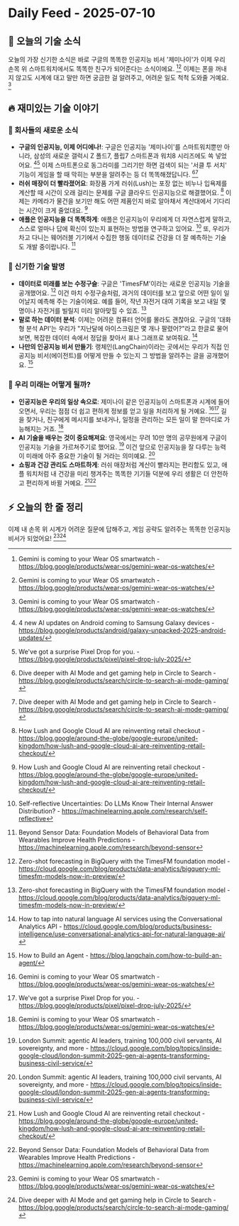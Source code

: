 # Daily Feed - 2025-07-10

## 🌅 오늘의 기술 소식

오늘의 가장 신기한 소식은 바로 구글의 똑똑한 인공지능 비서 '제미나이'가 이제 우리 손목 위 스마트워치에서도 똑똑한 친구가 되어준다는 소식이에요. [^1][^2] 이제는 폰을 꺼내지 않고도 시계에 대고 말만 하면 궁금한 걸 알려주고, 어려운 일도 척척 도와줄 거예요. [^1]

## 🔥 재미있는 기술 이야기

### 📱 회사들의 새로운 소식

- **구글의 인공지능, 이제 어디에나!**: 구글은 인공지능 '제미나이'를 스마트워치뿐만 아니라, 삼성의 새로운 갤럭시 Z 폴드7, 플립7 스마트폰과 워치8 시리즈에도 쏙 넣었어요. [^3][^4] 이제 스마트폰으로 동그라미를 그리기만 하면 검색이 되는 '서클 투 서치' 기능이 게임을 할 때 막히는 부분을 알려주는 등 더 똑똑해졌답니다. [^5][^6]
- **러쉬 매장이 더 빨라졌어요**: 화장품 가게 러쉬(Lush)는 포장 없는 비누나 입욕제를 계산할 때 시간이 오래 걸리는 문제를 구글 클라우드 인공지능으로 해결했어요. [^7] 이제는 카메라가 물건을 보기만 해도 어떤 제품인지 바로 알아채서 계산대에서 기다리는 시간이 크게 줄었대요. [^7]
- **애플은 인공지능을 더 똑똑하게**: 애플은 인공지능이 우리에게 더 자연스럽게 말하고, 스스로 얼마나 답에 확신이 있는지 표현하는 방법을 연구하고 있어요. [^8] 또, 우리가 차고 다니는 웨어러블 기기에서 수집한 행동 데이터로 건강을 더 잘 예측하는 기술도 개발 중이랍니다. [^9]

### 🚀 신기한 기술 발명

- **데이터로 미래를 보는 수정구슬**: 구글은 'TimesFM'이라는 새로운 인공지능 기술을 공개했어요. [^10] 이건 마치 수정구슬처럼, 과거의 데이터를 보고 앞으로 어떤 일이 일어날지 예측해 주는 기술이에요. 예를 들어, 작년 자전거 대여 기록을 보고 내일 몇 명이나 자전거를 빌릴지 미리 알아맞힐 수 있죠. [^10]
- **말로 하는 데이터 분석**: 이제는 어려운 컴퓨터 언어를 몰라도 괜찮아요. 구글의 '대화형 분석 API'는 우리가 "지난달에 아이스크림은 몇 개나 팔렸어?"라고 한글로 물어보면, 복잡한 데이터 속에서 정답을 찾아서 표나 그래프로 보여줘요. [^11]
- **나만의 인공지능 비서 만들기**: 랭체인(LangChain)이라는 곳에서는 우리가 직접 인공지능 비서(에이전트)를 어떻게 만들 수 있는지 그 방법을 알려주는 글을 공개했어요. [^12]

### 💼 우리 미래는 어떻게 될까?

- **인공지능은 우리의 일상 속으로**: 제미나이 같은 인공지능이 스마트폰과 시계에 들어오면서, 우리는 점점 더 쉽고 편하게 정보를 얻고 일을 처리하게 될 거예요. [^1][^4] 길을 찾거나, 친구에게 메시지를 보내거나, 일정을 관리하는 모든 일이 말 한마디로 가능해지는 거죠. [^1]
- **AI 기술을 배우는 것이 중요해져요**: 영국에서는 무려 10만 명의 공무원에게 구글이 인공지능 기술을 가르쳐주기로 했어요. [^13] 이건 앞으로 인공지능을 잘 다루는 능력이 미래에 아주 중요한 기술이 될 거라는 의미예요. [^13]
- **쇼핑과 건강 관리도 스마트하게**: 러쉬 매장처럼 계산이 빨라지는 편리함도 있고, 애플 워치처럼 내 건강을 미리 챙겨주는 똑똑한 기기들 덕분에 우리 생활은 더 안전하고 편리하게 바뀔 거예요. [^7][^9]

## ⚡ 오늘의 한 줄 정리

이제 내 손목 위 시계가 어려운 질문에 답해주고, 게임 공략도 알려주는 똑똑한 인공지능 비서가 되었어요! [^1][^5]

[^1]: Gemini is coming to your Wear OS smartwatch - https://blog.google/products/wear-os/gemini-wear-os-watches/
[^2]: Gemini is coming to your Wear OS smartwatch - https://blog.google/products/wear-os/gemini-wear-os-watches/
[^3]: 4 new AI updates on Android coming to Samsung Galaxy devices - https://blog.google/products/android/galaxy-unpacked-2025-android-updates/
[^4]: We've got a surprise Pixel Drop for you. - https://blog.google/products/pixel/pixel-drop-july-2025/
[^5]: Dive deeper with AI Mode and get gaming help in Circle to Search - https://blog.google/products/search/circle-to-search-ai-mode-gaming/
[^6]: Dive deeper with AI Mode and get gaming help in Circle to Search - https://blog.google/products/search/circle-to-search-ai-mode-gaming/
[^7]: How Lush and Google Cloud AI are reinventing retail checkout - https://blog.google/around-the-globe/google-europe/united-kingdom/how-lush-and-google-cloud-ai-are-reinventing-retail-checkout/
[^8]: Self-reflective Uncertainties: Do LLMs Know Their Internal Answer Distribution? - https://machinelearning.apple.com/research/self-reflective
[^9]: Beyond Sensor Data: Foundation Models of Behavioral Data from Wearables Improve Health Predictions - https://machinelearning.apple.com/research/beyond-sensor
[^10]: Zero-shot forecasting in BigQuery with the TimesFM foundation model - https://cloud.google.com/blog/products/data-analytics/bigquery-ml-timesfm-models-now-in-preview/
[^11]: How to tap into natural language AI services using the Conversational Analytics API - https://cloud.google.com/blog/products/business-intelligence/use-conversational-analytics-api-for-natural-language-ai/
[^12]: How to Build an Agent - https://blog.langchain.com/how-to-build-an-agent/
[^13]: London Summit: agentic AI leaders, training 100,000 civil servants, AI sovereignty, and more - https://cloud.google.com/blog/topics/inside-google-cloud/london-summit-2025-gen-ai-agents-transforming-business-civil-service/